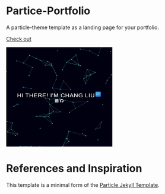 # Partice-Portfolio

A particle-theme template as a landing page for your portfolio.

[Check out](https://chesterchangliu.github.io/)

<img src="demo.png" height=268 width=286/>

# References and Inspiration

This template is a minimal form of the [Particle Jekyll Template](https://github.com/nrandecker/particle).
